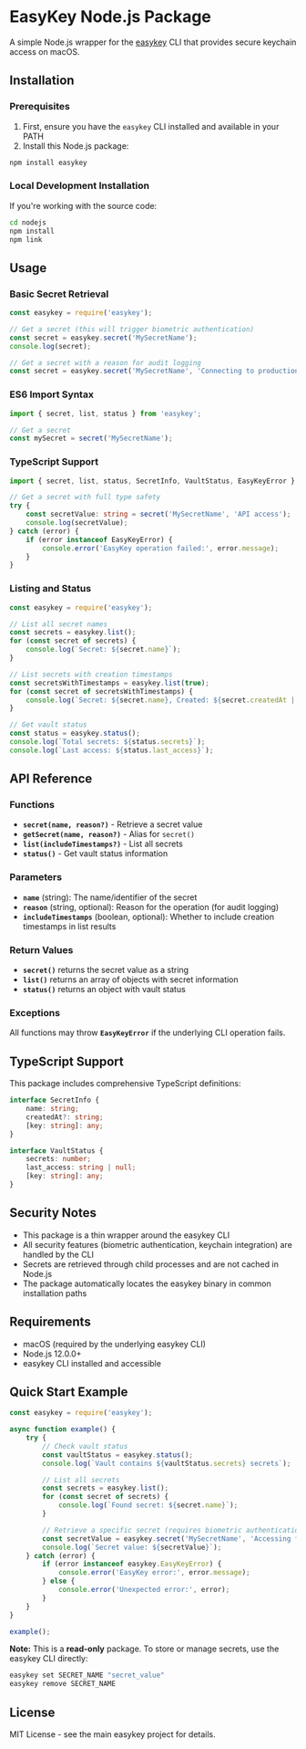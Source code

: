 # EasyKey Node.js Package

A simple Node.js wrapper for the [easykey](https://github.com/kingofmac/easykey) CLI that provides secure keychain access on macOS.

## Installation

### Prerequisites

1. First, ensure you have the `easykey` CLI installed and available in your PATH
2. Install this Node.js package:

```bash
npm install easykey
```

### Local Development Installation

If you're working with the source code:

```bash
cd nodejs
npm install
npm link
```

## Usage

### Basic Secret Retrieval

```javascript
const easykey = require('easykey');

// Get a secret (this will trigger biometric authentication)
const secret = easykey.secret('MySecretName');
console.log(secret);

// Get a secret with a reason for audit logging
const secret = easykey.secret('MySecretName', 'Connecting to production database');
```

### ES6 Import Syntax

```javascript
import { secret, list, status } from 'easykey';

// Get a secret
const mySecret = secret('MySecretName');
```

### TypeScript Support

```typescript
import { secret, list, status, SecretInfo, VaultStatus, EasyKeyError } from 'easykey';

// Get a secret with full type safety
try {
    const secretValue: string = secret('MySecretName', 'API access');
    console.log(secretValue);
} catch (error) {
    if (error instanceof EasyKeyError) {
        console.error('EasyKey operation failed:', error.message);
    }
}
```

### Listing and Status

```javascript
const easykey = require('easykey');

// List all secret names
const secrets = easykey.list();
for (const secret of secrets) {
    console.log(`Secret: ${secret.name}`);
}

// List secrets with creation timestamps
const secretsWithTimestamps = easykey.list(true);
for (const secret of secretsWithTimestamps) {
    console.log(`Secret: ${secret.name}, Created: ${secret.createdAt || 'Unknown'}`);
}

// Get vault status
const status = easykey.status();
console.log(`Total secrets: ${status.secrets}`);
console.log(`Last access: ${status.last_access}`);
```

## API Reference

### Functions

- **`secret(name, reason?)`** - Retrieve a secret value
- **`getSecret(name, reason?)`** - Alias for `secret()`
- **`list(includeTimestamps?)`** - List all secrets
- **`status()`** - Get vault status information

### Parameters

- **`name`** (string): The name/identifier of the secret
- **`reason`** (string, optional): Reason for the operation (for audit logging)
- **`includeTimestamps`** (boolean, optional): Whether to include creation timestamps in list results

### Return Values

- **`secret()`** returns the secret value as a string
- **`list()`** returns an array of objects with secret information
- **`status()`** returns an object with vault status

### Exceptions

All functions may throw **`EasyKeyError`** if the underlying CLI operation fails.

## TypeScript Support

This package includes comprehensive TypeScript definitions:

```typescript
interface SecretInfo {
    name: string;
    createdAt?: string;
    [key: string]: any;
}

interface VaultStatus {
    secrets: number;
    last_access: string | null;
    [key: string]: any;
}
```

## Security Notes

- This package is a thin wrapper around the easykey CLI
- All security features (biometric authentication, keychain integration) are handled by the CLI
- Secrets are retrieved through child processes and are not cached in Node.js
- The package automatically locates the easykey binary in common installation paths

## Requirements

- macOS (required by the underlying easykey CLI)
- Node.js 12.0.0+
- easykey CLI installed and accessible

## Quick Start Example

```javascript
const easykey = require('easykey');

async function example() {
    try {
        // Check vault status
        const vaultStatus = easykey.status();
        console.log(`Vault contains ${vaultStatus.secrets} secrets`);

        // List all secrets
        const secrets = easykey.list();
        for (const secret of secrets) {
            console.log(`Found secret: ${secret.name}`);
        }

        // Retrieve a specific secret (requires biometric authentication)
        const secretValue = easykey.secret('MySecretName', 'Accessing for API call');
        console.log(`Secret value: ${secretValue}`);
    } catch (error) {
        if (error instanceof easykey.EasyKeyError) {
            console.error('EasyKey error:', error.message);
        } else {
            console.error('Unexpected error:', error);
        }
    }
}

example();
```

**Note:** This is a **read-only** package. To store or manage secrets, use the easykey CLI directly:

```bash
easykey set SECRET_NAME "secret_value"
easykey remove SECRET_NAME
```

## License

MIT License - see the main easykey project for details.
